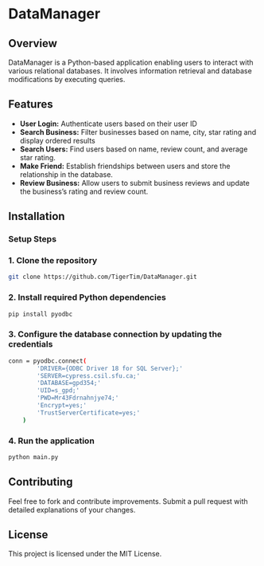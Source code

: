 # DataManager

## Overview
DataManager is a Python-based application enabling users to interact with various relational databases. It involves information retrieval and database modifications by executing queries. 

## Features
- **User Login:** Authenticate users based on their user ID
- **Search Business:** Filter businesses based on name, city, star rating and display ordered results
- **Search Users:** Find users based on name, review count, and average star rating.
- **Make Friend:** Establish friendships between users and store the relationship in the database.
- **Review Business:** Allow users to submit business reviews and update the business’s rating and review count.

## Installation
### Setup Steps
### 1. Clone the repository
```sh
git clone https://github.com/TigerTim/DataManager.git
```
### 2. Install required Python dependencies
```sh
pip install pyodbc
```
### 3. Configure the database connection by updating the credentials
```sh
conn = pyodbc.connect(
        'DRIVER={ODBC Driver 18 for SQL Server};'
        'SERVER=cypress.csil.sfu.ca;'
        'DATABASE=gpd354;'
        'UID=s_gpd;'
        'PWD=Mr43Fdrnahnjye74;'
        'Encrypt=yes;'
        'TrustServerCertificate=yes;'
    )
```
### 4. Run the application
```sh
python main.py
```

## Contributing
Feel free to fork and contribute improvements. Submit a pull request with detailed explanations of your changes.

## License
This project is licensed under the MIT License.
